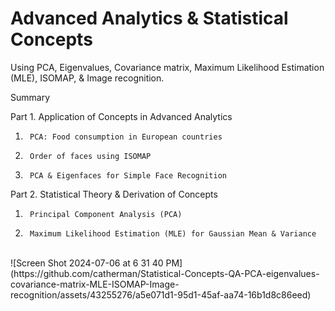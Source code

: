 # Advanced Analytics & Statistical Concepts

Using PCA, Eigenvalues, Covariance matrix, Maximum Likelihood Estimation (MLE), ISOMAP, & Image recognition.

Summary

Part 1.  Application of Concepts in Advanced Analytics
  1.      PCA: Food consumption in European countries
  2.      Order of faces using ISOMAP
  3.      PCA & Eigenfaces for Simple Face Recognition

Part 2. Statistical Theory & Derivation of Concepts
  1.      Principal Component Analysis (PCA) 
  2.      Maximum Likelihood Estimation (MLE) for Gaussian Mean & Variance 

<br clear="right"/> 
![Screen Shot 2024-07-06 at 6 31 40 PM](https://github.com/catherman/Statistical-Concepts-QA-PCA-eigenvalues-covariance-matrix-MLE-ISOMAP-Image-recognition/assets/43255276/a5e071d1-95d1-45af-aa74-16b1d8c86eed)


